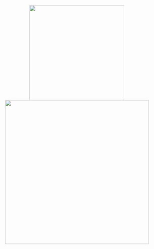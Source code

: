 
<div align="center">
  <a href="https://github.com/anuraghazra/github-readme-stats">
    <picture>
      <source
        srcset="https://github-readme-stats.vercel.app/api/top-langs/?username=cateiru&theme=nord&hide_border=true&layout=donut"
        media="(prefers-color-scheme: dark)"
        width="300px"
      />
      <source
        srcset="https://github-readme-stats.vercel.app/api/top-langs/?username=cateiru&theme=transparent&hide_border=true&layout=donut"
        media="(prefers-color-scheme: light), (prefers-color-scheme: no-preference)"
        width="300px"
      />
      <img src="https://github-readme-stats.vercel.app/api/top-langs/?username=cateiru&theme=transparent&hide_border=true&layout=donut" width="300px" />
    </picture>
  </a>
  <a href="https://github.com/ryo-ma/github-profile-trophy">
    <picture>
      <source
        srcset="https://github-profile-trophy.vercel.app/?username=cateiru&theme=nord&no-frame=true&column=5"
        media="(prefers-color-scheme: dark)"
        width="455px"
      />
      <source
        srcset="https://github-profile-trophy.vercel.app/?username=cateiru&theme=flat&no-frame=true&column=5"
        media="(prefers-color-scheme: light), (prefers-color-scheme: no-preference)"
        width="455px"
      />
      <img src="https://github-profile-trophy.vercel.app/?username=cateiru&theme=flat&no-frame=true&column=5" width="455px" />
    </picture>
  </a>
</div>
